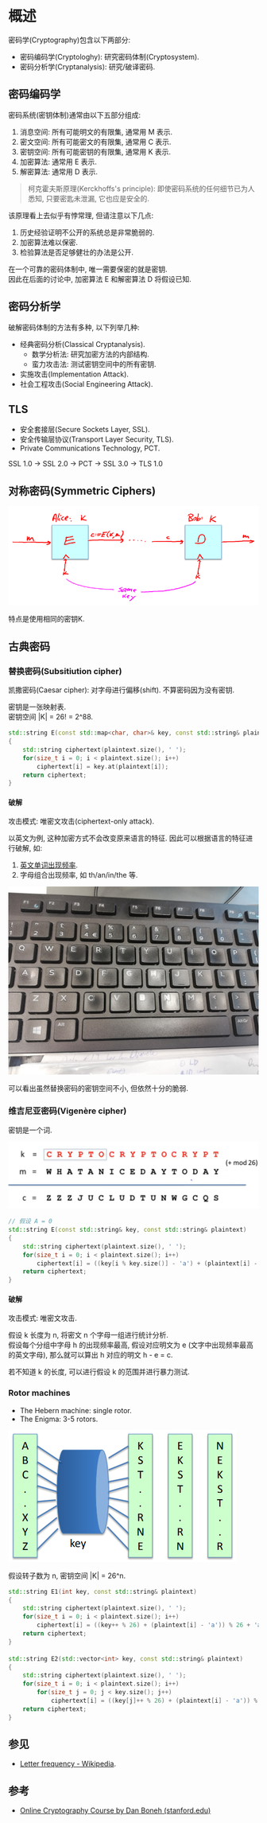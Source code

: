 # 概述

密码学(Cryptography)包含以下两部分:

- 密码编码学(Cryptologhy): 研究密码体制(Cryptosystem).
- 密码分析学(Cryptanalysis): 研究/破译密码.

## 密码编码学

密码系统(密钥体制)通常由以下五部分组成:  

1. 消息空间: 所有可能明文的有限集, 通常用 M 表示.
2. 密文空间: 所有可能密文的有限集, 通常用 C 表示.
3. 密钥空间: 所有可能密钥的有限集, 通常用 K 表示.
4. 加密算法: 通常用 E 表示.
5. 解密算法: 通常用 D 表示.

> 柯克霍夫斯原理(Kerckhoffs's principle): 即使密码系统的任何细节已为人悉知, 只要密匙未泄漏, 它也应是安全的.

该原理看上去似乎有悖常理, 但请注意以下几点:  

1. 历史经验证明不公开的系统总是非常脆弱的.
2. 加密算法难以保密.
3. 检验算法是否足够健壮的办法是公开.

在一个可靠的密码体制中, 唯一需要保密的就是密钥.  
因此在后面的讨论中, 加密算法 E 和解密算法 D 将假设已知.  

## 密码分析学

破解密码体制的方法有多种, 以下列举几种:  

- 经典密码分析(Classical Cryptanalysis).
  - 数学分析法: 研究加密方法的内部结构.
  - 蛮力攻击法: 测试密钥空间中的所有密钥.
- 实施攻击(Implementation Attack).
- 社会工程攻击(Social Engineering Attack).

## TLS

- 安全套接层(Secure Sockets Layer, SSL).
- 安全传输层协议(Transport Layer Security, TLS).
- Private Communications Technology, PCT.

SSL 1.0 -> SSL 2.0 -> PCT -> SSL 3.0 -> TLS 1.0

## 对称密码(Symmetric Ciphers)

![](assets/sym_cipher.png)

特点是使用相同的密钥K.  

## 古典密码

### 替换密码(Subsitiution cipher)

凯撒密码(Caesar cipher): 对字母进行偏移(shift). 不算密码因为没有密钥.  

密钥是一张映射表.  
密钥空间 |K| = 26! = 2^88.  

```cpp
std::string E(const std::map<char, char>& key, const std::string& plaintext)
{
	std::string ciphertext(plaintext.size(), ' ');
	for(size_t i = 0; i < plaintext.size(); i++)
		ciphertext[i] = key.at(plaintext[i]);
	return ciphertext;
}
```

#### 破解

攻击模式: 唯密文攻击(ciphertext-only attack).  

以英文为例, 这种加密方式不会改变原来语言的特征. 因此可以根据语言的特征进行破解, 如:  

1. [英文单词出现频率](https://en.wikipedia.org/wiki/Letter_frequency).
2. 字母组合出现频率, 如 th/an/in/the 等.

![](assets/worn_keyboard_of_english_speaker.png)

可以看出虽然替换密码的密钥空间不小, 但依然十分的脆弱.

### 维吉尼亚密码(Vigenère cipher)

密钥是一个词.  

![](assets/vigenere_cipher.png)

```cpp
// 假设 A = 0
std::string E(const std::string& key, const std::string& plaintext)
{
	std::string ciphertext(plaintext.size(), ' ');
	for(size_t i = 0; i < plaintext.size(); i++)
		ciphertext[i] = ((key[i % key.size()] - 'a') + (plaintext[i] - 'a')) % 26 + 'a';
	return ciphertext;
}
```

#### 破解

攻击模式: 唯密文攻击.  

假设 k 长度为 n, 将密文 n 个字母一组进行统计分析.  
假设每个分组中字母 h 的出现频率最高, 假设对应明文为 e (文字中出现频率最高的英文字母), 那么就可以算出 h 对应的明文 h - e = c.  

若不知道 k 的长度, 可以进行假设 k 的范围并进行暴力测试.  

### Rotor machines

- The Hebern machine: single rotor.
- The Enigma: 3-5 rotors.

![](assets/rotor_machines.png)

假设转子数为 n, 密钥空间 |K| = 26^n.  

```cpp
std::string E1(int key, const std::string& plaintext)
{
	std::string ciphertext(plaintext.size(), ' ');
	for(size_t i = 0; i < plaintext.size(); i++)
		ciphertext[i] = ((key++ % 26) + (plaintext[i] - 'a')) % 26 + 'a';
	return ciphertext;
}

std::string E2(std::vector<int> key, const std::string& plaintext)
{
	std::string ciphertext(plaintext.size(), ' ');
	for(size_t i = 0; i < plaintext.size(); i++)
		for(size_t j = 0; j < key.size(); j++)
			ciphertext[i] = ((key[j]++ % 26) + (plaintext[i] - 'a')) % 26 + 'a';
	return ciphertext;
}
```

## 参见

- [Letter frequency - Wikipedia](https://en.wikipedia.org/wiki/Letter_frequency).

## 参考

- [Online Cryptography Course by Dan Boneh (stanford.edu)](https://crypto.stanford.edu/~dabo/courses/OnlineCrypto/)